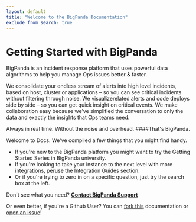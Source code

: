 ```yaml
---
layout: default
title: "Welcome to the BigPanda Documentation"
exclude_from_search: true
---
```


# Getting Started with BigPanda

BigPanda is an incident response platform that uses powerful data algorithms to help you manage Ops issues better & faster. 

We consolidate your endless stream of alerts into high level incidents, based on host, cluster or applications – so you can see critical incidents without filtering through noise. We visualizerelated alerts and code deploys side by side – so you can get quick insight on critical events. We make collaboration easy because we’ve simplified the conversation to only the data and exactly the insights that Ops teams need.

Always in real time. Without the noise and overhead. 
####That's BigPanda.

Welcome to Docs. We've compiled a few things that you might find handy. 

* If you're new to the BigPanda platform you might want to try the Getting Started Series in BigPanda university.  
* If you're looking to take your instance to the next level with more integrations, peruse the Integration Guides section. 
* Or if you're trying to zero in on a specific question, just try the search box at the left.  

Don't see what you need? [**Contact BigPanda Support**](mailto:support@bigpanda.io?Subject=Contacting%20you%20regarding%20BigPanda)

Or even better, if you're a Github User? You can [fork this](https://github.com/bigpandaio/docs.bigpanda.io) documentation or [open an issue](https://github.com/bigpandaio/docs.bigpanda.io/issues/new)!

